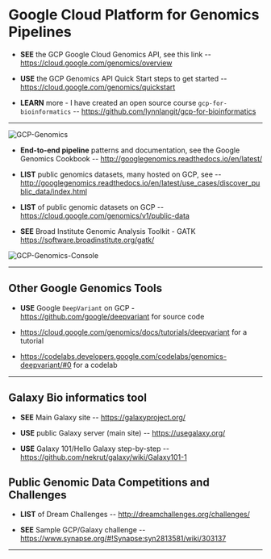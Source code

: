 # Google Cloud Platform for Genomics Pipelines

* **SEE** the GCP Google Cloud Genomics API, see this link --
    https://cloud.google.com/genomics/overview

* **USE** the GCP Genomics API Quick Start steps to get started --
    https://cloud.google.com/genomics/quickstart
    
* **LEARN** more - I have created an open source course `gcp-for-bioinformatics` -- https://github.com/lynnlangit/gcp-for-bioinformatics

---

![GCP-Genomics](https://github.com/lynnlangit/TeamTeri/blob/master/Images/GCP-Genomics.png)

* **End-to-end pipeline** patterns and documentation, see the Google Genomics Cookbook -- 
    http://googlegenomics.readthedocs.io/en/latest/

* **LIST** public genomics datasets, many hosted on GCP, see --
    http://googlegenomics.readthedocs.io/en/latest/use_cases/discover_public_data/index.html

* **LIST** of public genomic datasets on GCP --
    https://cloud.google.com/genomics/v1/public-data

* **SEE** Broad Institute Genomic Analysis Toolkit - GATK
    https://software.broadinstitute.org/gatk/

![GCP-Genomics-Console](https://github.com/lynnlangit/TeamTeri/blob/master/Images/GCP-Genomics-Jobs.png)

* * *
## Other Google Genomics Tools

* **USE** Google `DeepVariant` on GCP - https://github.com/google/deepvariant for source code   
- https://cloud.google.com/genomics/docs/tutorials/deepvariant for a tutorial  

- https://codelabs.developers.google.com/codelabs/genomics-deepvariant/#0 for a codelab
***

## Galaxy Bio informatics tool

* **SEE** Main Galaxy site -- https://galaxyproject.org/

* **USE** public Galaxy server (main site)  -- https://usegalaxy.org/

* **USE** Galaxy 101/Hello Galaxy step-by-step -- https://github.com/nekrut/galaxy/wiki/Galaxy101-1

## Public Genomic Data Competitions and Challenges

* **LIST** of Dream Challenges --
   http://dreamchallenges.org/challenges/

* **SEE** Sample GCP/Galaxy challenge -- 
   https://www.synapse.org/#!Synapse:syn2813581/wiki/303137

* * * 
